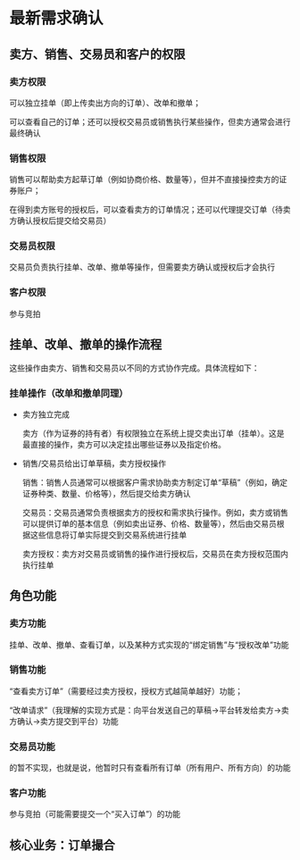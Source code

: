 # 最新需求确认

## 卖方、销售、交易员和客户的权限

### 卖方权限

可以独立挂单（即上传卖出方向的订单）、改单和撤单；

可以查看自己的订单；还可以授权交易员或销售执行某些操作，但卖方通常会进行最终确认

### 销售权限

销售可以帮助卖方起草订单（例如协商价格、数量等），但并不直接操控卖方的证券账户；

在得到卖方账号的授权后，可以查看卖方的订单情况；还可以代理提交订单（待卖方确认授权后提交给交易员）

### 交易员权限

交易员负责执行挂单、改单、撤单等操作，但需要卖方确认或授权后才会执行

### 客户权限

参与竞拍

## 挂单、改单、撤单的操作流程

这些操作由卖方、销售和交易员以不同的方式协作完成。具体流程如下：

### 挂单操作（改单和撤单同理）

- 卖方独立完成

    卖方（作为证券的持有者）有权限独立在系统上提交卖出订单（挂单）。这是最直接的操作，卖方可以决定挂出哪些证券以及指定价格。

- 销售/交易员给出订单草稿，卖方授权操作

    销售：销售人员通常可以根据客户需求协助卖方制定订单“草稿”（例如，确定证券种类、数量、价格等），然后提交给卖方确认

    交易员：交易员通常负责根据卖方的授权和需求执行操作。例如，卖方或销售可以提供订单的基本信息（例如卖出证券、价格、数量等），然后由交易员根据这些信息将订单实际提交到交易系统进行挂单

    卖方授权：卖方对交易员或销售的操作进行授权后，交易员在卖方授权范围内执行挂单

## 角色功能

### 卖方功能

挂单、改单、撤单、查看订单，以及某种方式实现的“绑定销售”与“授权改单”功能

### 销售功能

“查看卖方订单”（需要经过卖方授权，授权方式越简单越好）功能；

“改单请求”（我理解的实现方式是：向平台发送自己的草稿->平台转发给卖方->卖方确认->卖方提交到平台）功能

### 交易员功能

的暂不实现，也就是说，他暂时只有查看所有订单（所有用户、所有方向）的功能

### 客户功能

参与竞拍（可能需要提交一个“买入订单”）的功能

## 核心业务：订单撮合

